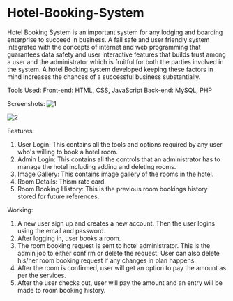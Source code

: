 # Hotel-Booking-System

Hotel Booking System is an important system for any lodging and boarding enterprise to succeed in business. A fail safe and user friendly system integrated with the concepts of internet and web programming that guarantees data safety and user interactive features that builds trust among a user and the administrator which is fruitful for both the parties involved in the system. A hotel Booking system developed keeping these factors in mind increases the chances of a successful business substantially. 

Tools Used:
Front-end: HTML, CSS, JavaScript
Back-end: MySQL, PHP

Screenshots:
![1](https://user-images.githubusercontent.com/29058362/84313269-e9cfda00-ab83-11ea-9b35-ca3ff7b75708.JPG)

![2](https://user-images.githubusercontent.com/87073046/204585386-958054d0-6af9-469c-80a0-9718872bf99d.png)

Features:
1. User Login: This contains all the tools and options required by any user who's willing to book a hotel room.
2. Admin Login: This contains all the controls that an administrator has to manage the hotel including adding and deleting rooms.
3. Image Gallery: This contains image gallery of the rooms in the hotel.
4. Room Details: Thism rate card.
5. Room Booking History: This is the previous room bookings history stored for future references.

Working:
1. A new user sign up and creates a new account. Then the user logins using the email and password.
2. After logging in, user books a room.
3. The room booking request is sent to hotel administrator. This is the admin job to either confirm or delete the request. User can also delete his/her room booking request if any changes in plan happens.
4. After the room is confirmed, user will get an option to pay the amount as per the services. 
5. After the user checks out, user will pay the amount and an entry will be made to room booking history.



